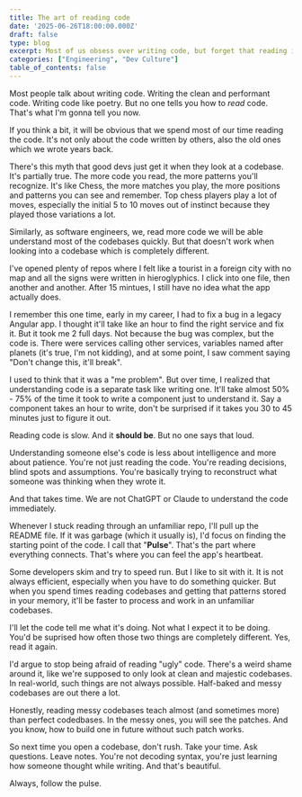 ```yaml
---
title: The art of reading code
date: '2025-06-26T18:00:00.000Z'
draft: false
type: blog
excerpt: Most of us obsess over writing code, but forget that reading it is where the real work happens.
categories: ["Engineering", "Dev Culture"]
table_of_contents: false
---
```


Most people talk about writing code. Writing the clean and performant code. Writing code like poetry. But no one tells you how to *read* code. That's what I'm gonna tell you now.

If you think a bit, it will be obvious that we spend most of our time reading the code. It's not only about the code written by others, also the old ones which we wrote years back.

There's this myth that good devs just get it when they look at a codebase. It's partially true. The more code you read, the more patterns you'll recognize. It's like Chess, the more matches you play, the more positions and patterns you can see and remember. Top chess players play a lot of moves, especially the initial 5 to 10 moves out of instinct because they played those variations a lot.

Similarly, as software engineers, we, read more code we will be able understand most of the codebases quickly. But that doesn't work when looking into a codebase which is completely different.

I've opened plenty of repos where I felt like a tourist in a foreign city with no map and all the signs were written in hieroglyphics. I click into one file, then another and another. After 15 mintues, I still have no idea what the app actually does.

I remember this one time, early in my career, I had to fix a bug in a legacy Angular app. I thought it'll take like an hour to find the right service and fix it. But it took me 2 full days. Not because the bug was complex, but the code is. There were services calling other services, variables named after planets (it's true, I'm not kidding), and at some point, I saw comment saying "Don't change this, it'll break".

I used to think that it was a "me problem". But over time, I realized that understanding code is a separate task like writing one. It'll take almost 50% - 75% of the time it took to write a component just to understand it. Say a component takes an hour to write, don't be surprised if it takes you 30 to 45 minutes just to figure it out.

Reading code is slow. And it **should be**. But no one says that loud.

Understanding someone else's code is less about intelligence and more about patience. You're not just reading the code. You're reading decisions, blind spots and assumptions. You're basically trying to reconstruct what someone was thinking when they wrote it.

And that takes time. We are not ChatGPT or Claude to understand the code immediately.

Whenever I stuck reading through an unfamiliar repo, I'll pull up the README file. If it was garbage (which it usually is), I'd focus on finding the starting point of the code. I call that "**Pulse**". That's the part where everything connects. That's where you can feel the app's heartbeat.

Some developers skim and try to speed run. But I like to sit with it. It is not always efficient, especially when you have to do something quicker. But when you spend times reading codebases and getting that patterns stored in your memory, it'll be faster to process and work in an unfamiliar codebases.

I'll let the code tell me what it's doing. Not what I expect it to be doing. You'd be suprised how often those two things are completely different. Yes, read it again.

I'd argue to stop being afraid of reading "ugly" code. There's a weird shame around it, like we're supposed to only look at clean and majestic codebases. In real-world, such things are not always possible. Half-baked and messy codebases are out there a lot.

Honestly, reading messy codebases teach almost (and sometimes more) than perfect codedbases. In the messy ones, you will see the patches. And you know, how to build one in future without such patch works.

So next time you open a codebase, don't rush. Take your time. Ask questions. Leave notes. You're not decoding syntax, you're just learning how someone thought while writing. And that's beautiful.

Always, follow the pulse.
